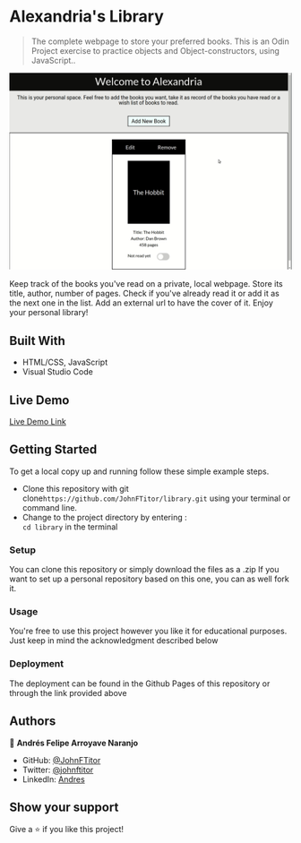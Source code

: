 # Alexandria's Library

> The complete webpage to store your preferred books. This is an Odin Project exercise to practice objects and Object-constructors, using JavaScript..

![Preview](./alexandria.gif)

Keep track of the books you've read on a private, local webpage. Store its title, author, number of pages. Check if you've already read it or add it as the next one in the list. Add an external url to have the cover of it. Enjoy your personal library!

## Built With

- HTML/CSS, JavaScript
- Visual Studio Code

## Live Demo

[Live Demo Link](https://johnftitor.github.io/library/)


## Getting Started

To get a local copy up and running follow these simple example steps.

- Clone this repository with git clone```https://github.com/JohnFTitor/library.git``` using your terminal or command line.
- Change to the project directory by entering : <br>
```cd library``` in the terminal

### Setup

You can clone this repository or simply download the files as a .zip
If you want to set up a personal repository based on this one, you can as well fork it.

### Usage

You're free to use this project however you like it for educational purposes. Just keep in mind the acknowledgment described below

### Deployment

The deployment can be found in the Github Pages of this repository or through the link provided above

## Authors

👤 **Andrés Felipe Arroyave Naranjo**

- GitHub: [@JohnFTitor](https://github.com/JohnFTitor)
- Twitter: [@johnftitor](https://twitter.com/johnftitor)
- LinkedIn: [Andres](https://www.linkedin.com/in/andresarroyavenaranjo/?locale=en_US)

## Show your support

Give a ⭐️ if you like this project!
